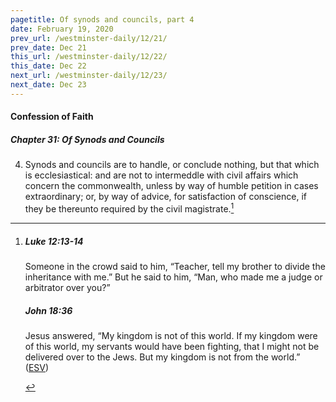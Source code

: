 ```yaml
---
pagetitle: Of synods and councils, part 4
date: February 19, 2020
prev_url: /westminster-daily/12/21/
prev_date: Dec 21
this_url: /westminster-daily/12/22/
this_date: Dec 22
next_url: /westminster-daily/12/23/
next_date: Dec 23
---
```


#### Confession of Faith

##### Chapter 31: Of Synods and Councils

4. Synods and councils are to handle, or conclude nothing, but that which is ecclesiastical: and are not to intermeddle with civil affairs which concern the commonwealth, unless by way of humble petition in cases extraordinary; or, by way of advice, for satisfaction of conscience, if they be thereunto required by the civil magistrate.[^fnref:wcf1]

[^fnref:wcf1]: <div class="esv"><h5>Luke 12:13-14</h5> <div class="esv-text"> <p id="p42012013.07-1">Someone in the crowd said to him, &#8220;Teacher, tell my brother to divide the inheritance with me.&#8221; But he said to him, <span class="woc">&#8220;Man, who made me a judge or arbitrator over you?&#8221;</span></p> </div><h5>John 18:36</h5> <div class="esv-text"><p id="p43018036.01-2">Jesus answered, <span class="woc">&#8220;My kingdom is not of this world. If my kingdom were of this world, my servants would have been fighting, that I might not be delivered over to the Jews. But my kingdom is not from the world.&#8221;</span>  (<a href="http://www.esv.org" class="copyright">ESV</a>)</p> </div> </div>

